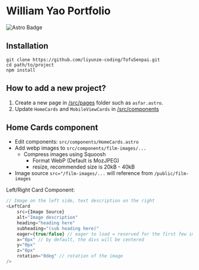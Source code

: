# William Yao Portfolio

![Astro Badge](https://img.shields.io/badge/Astro-BC52EE?logo=astro&logoColor=fff&style=for-the-badge)

## Installation

```
git clone https://github.com/liyunze-coding/TofuSenpai.git
cd path/to/project
npm install
```

## How to add a new project?

1. Create a new page in [/src/pages](/src/pages) folder such as `asfar.astro`.
2. Update `HomeCards` and `MobileViewCards` in [/src/components](/src/components/)

## Home Cards component

- Edit components: `src/components/HomeCards.astro`
- Add webp images to `src/components/film-images/...`
  - Compress images using Squoosh
    - Format WebP (Default is MozJPEG)
    - resize, recommended size is 20kB - 40kB
- Image source `src="/film-images/...` will reference from `/public/film-images`

Left/Right Card Component:
```js
// Image on the left side, text description on the right
<LeftCard
    src={Image Source}
    alt="Image description"
    heading="heading here"
    subheading="(sub heading here)"
    eager={true/false} // eager to load = reserved for the first few images user can see without scrolling
    x="0px" // by default, the divs will be centered
    y="0px"
    z="0px"
    rotation="0deg" // rotation of the image
/>
```

